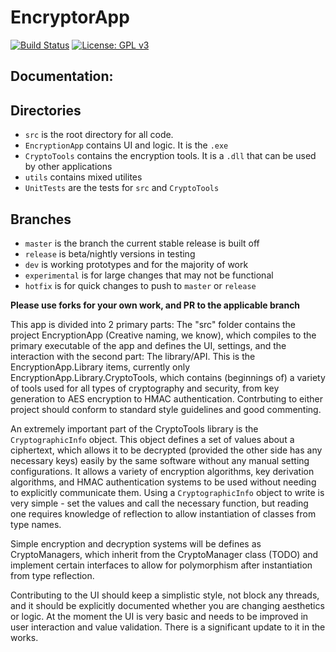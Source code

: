 # EncryptorApp

[![Build Status](https://dev.azure.com/johnkellyoxford/EncryptionApp/_apis/build/status/EncryptionApp-.NET%20Desktop-CI)](https://dev.azure.com/johnkellyoxford/EncryptionApp/_build/latest?definitionId=1) [![License: GPL v3](https://img.shields.io/badge/License-GPL%20v3-blue.svg)](https://www.gnu.org/licenses/gpl-3.0)

## Documentation:

## Directories
* `src` is the root directory for all code.
* `EncryptionApp` contains UI and logic. It is the `.exe`
* `CryptoTools` contains the encryption tools. It is a `.dll` that can be used by other applications
* `utils` contains mixed utilites
* `UnitTests` are the tests for `src` and `CryptoTools`

## Branches
* `master` is the branch the current stable release is built off
* `release` is beta/nightly versions in testing
* `dev` is working prototypes and for the majority of work
* `experimental` is for large changes that may not be functional
* `hotfix` is for quick changes to push to `master` or `release`

**Please use forks for your own work, and PR to the applicable branch**

This app is divided into 2 primary parts: The "src" folder contains the project EncryptionApp (Creative naming, we know), which compiles to the primary executable of the app and defines the UI, settings, and the interaction with the second part: The library/API. This is the EncryptionApp.Library items, currently only EncryptionApp.Library.CryptoTools, which contains (beginnings of) a variety of tools used for all types of cryptography and security, from key generation to AES encryption to HMAC authentication. Contrbuting to either project should conform to standard style guidelines and good commenting. 

An extremely important part of the CryptoTools library is the `CryptographicInfo` object. This object defines a set of values about a ciphertext, which allows it to be decrypted (provided the other side has any necessary keys) easily by the same software without any manual setting configurations. It allows a variety of encryption algorithms, key derivation algorithms, and HMAC authentication systems to be used without needing to explicitly communicate them. Using a `CryptographicInfo` object to write is very simple - set the values and call the necessary function, but reading one requires knowledge of reflection to allow instantiation of classes from type names. 

Simple encryption and decryption systems will be defines as CryptoManagers, which inherit from the CryptoManager class (TODO) and implement certain interfaces to allow for polymorphism after instantiation from type reflection. 

Contributing to the UI should keep a simplistic style, not block any threads, and it should be explicitly documented whether you are changing aesthetics or logic.
At the moment the UI is very basic and needs to be improved in user interaction and value validation. There is a significant update to it in the works.
